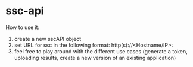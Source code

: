 # ssc-api

How to use it:
1. create a new sscAPI object
2. set URL for ssc in the following format: http(s)://<Hostname/IP>:<Port>
3. feel free to play around with the different use cases (generate a token, uploading results, create a new version of an existing application)
